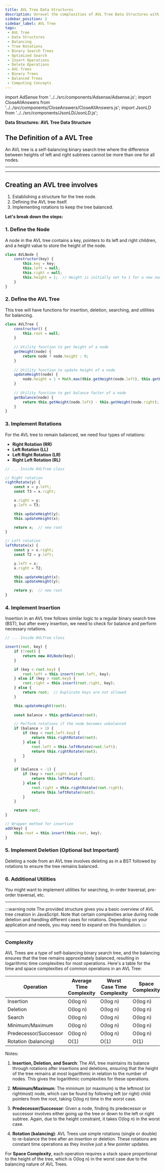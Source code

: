 ```yaml
---
title: AVL Tree Data Structures
description: Unravel the complexities of AVL Tree Data Structures with our in-depth analysis. Grasp the principles of balancing, rotations, and applications in modern computing. Discover how AVL trees optimize search, insert, and delete operations in binary search trees.
sidebar_position: 2
sidebar_label: AVL Tree
tags:
 - AVL Tree
 - Data Structures
 - Balancing
 - Tree Rotations
 - Binary Search Trees
 - Optimized Search
 - Insert Operations
 - Delete Operations
 - AVL Trees
 - Binary Trees
 - Balanced Trees
 - Computing Concepts
---
```


import AdSense from '../../src/components/Adsense/Adsense.js';
import CloseAllAnswers from '../../src/components/CloseAnswers/CloseAllAnswers.js';
import JsonLD from '../../src/components/JsonLD/JsonLD.js';

<!-- May need to add schema and structured data HERE! -->

<head>
  <title>Understanding AVL Tree Data Structures: A Deep Dive</title>
</head>

**Data Structures: AVL Tree Data Structure**

## The Definition of a AVL Tree

An AVL tree is a self-balancing binary search tree where the difference between heights of left and right subtrees cannot be more than one for all nodes.

---

<AdSense />

---

## Creating an AVL tree involves

1. Establishing a structure for the tree node.
2. Defining the AVL tree itself.
3. Implementing rotations to keep the tree balanced.

**Let's break down the steps:**

### 1. Define the Node

A node in the AVL tree contains a key, pointers to its left and right children, and a height value to store the height of the node.

```javascript
class AVLNode {
    constructor(key) {
        this.key = key;
        this.left = null;
        this.right = null;
        this.height = 1;  // Height is initially set to 1 for a new node
    }
}
```

### 2. Define the AVL Tree

This tree will have functions for insertion, deletion, searching, and utilities for balancing.

```javascript
class AVLTree {
    constructor() {
        this.root = null;
    }
    
    // Utility function to get height of a node
    getHeight(node) {
        return node ? node.height : 0;
    }
    
    // Utility function to update height of a node
    updateHeight(node) {
        node.height = 1 + Math.max(this.getHeight(node.left), this.getHeight(node.right));
    }
    
    // Utility function to get balance factor of a node
    getBalance(node) {
        return this.getHeight(node.left) - this.getHeight(node.right);
    }
}
```

### 3. Implement Rotations

For the AVL tree to remain balanced, we need four types of rotations:

- **Right Rotation (RR)**
- **Left Rotation (LL)**
- **Left Right Rotation (LR)**
- **Right Left Rotation (RL)**

```javascript
// ... Inside AVLTree class

// Right rotation
rightRotate(y) {
    const x = y.left;
    const T3 = x.right;

    x.right = y;
    y.left = T3;

    this.updateHeight(y);
    this.updateHeight(x);

    return x;  // new root
}

// Left rotation
leftRotate(x) {
    const y = x.right;
    const T2 = y.left;

    y.left = x;
    x.right = T2;

    this.updateHeight(x);
    this.updateHeight(y);

    return y;  // new root
}
```

### 4. Implement Insertion

Insertion in an AVL tree follows similar logic to a regular binary search tree (BST), but after every insertion, we need to check for balance and perform necessary rotations.

```javascript
// ... Inside AVLTree class

insert(root, key) {
    if (!root) {
        return new AVLNode(key);
    }

    if (key < root.key) {
        root.left = this.insert(root.left, key);
    } else if (key > root.key) {
        root.right = this.insert(root.right, key);
    } else {
        return root;  // Duplicate keys are not allowed
    }

    this.updateHeight(root);
    
    const balance = this.getBalance(root);

    // Perform rotations if the node becomes unbalanced
    if (balance > 1) {
        if (key < root.left.key) {
            return this.rightRotate(root);
        } else {
            root.left = this.leftRotate(root.left);
            return this.rightRotate(root);
        }
    }

    if (balance < -1) {
        if (key > root.right.key) {
            return this.leftRotate(root);
        } else {
            root.right = this.rightRotate(root.right);
            return this.leftRotate(root);
        }
    }

    return root;
}

// Wrapper method for insertion
add(key) {
    this.root = this.insert(this.root, key);
}
```

### 5. Implement Deletion (Optional but Important)

Deleting a node from an AVL tree involves deleting as in a BST followed by rotations to ensure the tree remains balanced.

### 6. Additional Utilities

You might want to implement utilities for searching, in-order traversal, pre-order traversal, etc.

---

:::warning note
The provided structure gives you a basic overview of AVL tree creation in JavaScript. Note that certain complexities arise during node deletion and handling different cases for rotations. Depending on your application and needs, you may need to expand on this foundation.
:::

---

### Complexity

AVL Trees are a type of self-balancing binary search tree, and the balancing ensures that the tree remains approximately balanced, resulting in logarithmic time complexities for most operations. Here's a table for the time and space complexities of common operations in an AVL Tree:

| Operation       | Average Time Complexity | Worst Case Time Complexity | Space Complexity |
|-----------------|-------------------------|----------------------------|------------------|
| Insertion       | O(log n)                | O(log n)                   | O(log n)         |
| Deletion        | O(log n)                | O(log n)                   | O(log n)         |
| Search          | O(log n)                | O(log n)                   | O(log n)         |
| Minimum/Maximum | O(log n)                | O(log n)                   | O(log n)         |
| Predecessor/Successor | O(log n)          | O(log n)                   | O(log n)         |
| Rotation (balancing) | O(1)               | O(1)                       | O(1)             |

Notes:

1. **Insertion, Deletion, and Search**: The AVL tree maintains its balance through rotations after insertions and deletions, ensuring that the height of the tree remains at most logarithmic in relation to the number of nodes. This gives the logarithmic complexities for these operations.
  
2. **Minimum/Maximum**: The minimum (or maximum) is the leftmost (or rightmost) node, which can be found by following left (or right) child pointers from the root, taking O(log n) time in the worst case.

3. **Predecessor/Successor**: Given a node, finding its predecessor or successor involves either going up the tree or down to the left or right subtree. Again, due to the height constraint, it takes O(log n) in the worst case.

4. **Rotation (balancing)**: AVL Trees use simple rotations (single or double) to re-balance the tree after an insertion or deletion. These rotations are constant time operations as they involve just a few pointer updates.

For **Space Complexity**, each operation requires a stack space proportional to the height of the tree, which is O(log n) in the worst case due to the balancing nature of AVL Trees.
